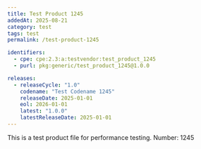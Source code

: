 ```yaml
---
title: Test Product 1245
addedAt: 2025-08-21
category: test
tags: test
permalink: /test-product-1245

identifiers:
  - cpe: cpe:2.3:a:testvendor:test_product_1245
  - purl: pkg:generic/test_product_1245@1.0.0

releases:
  - releaseCycle: "1.0"
    codename: "Test Codename 1245"
    releaseDate: 2025-01-01
    eol: 2026-01-01
    latest: "1.0.0"
    latestReleaseDate: 2025-01-01
---
```


This is a test product file for performance testing. Number: 1245
